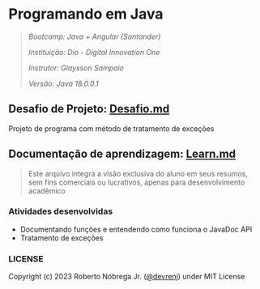 # Programando em Java

> *Bootcamp: Java + Angular (Santander)*
> 
> *Instituição: Dio - Digital Innovation One*
> 
> *Instrutor: Glaysson Sampaio*
> 
> *Versão: Java 18.0.0.1*

## Desafio de Projeto: [Desafio.md](\src\edu\dio\angular\java\desafios\DESAFIO.md)

Projeto de programa com método de tratamento de exceções

## Documentação de aprendizagem: [Learn.md](/LEARN.MD)

> Este arquivo integra a visão exclusiva do aluno em seus resumos, sem fins comerciais ou lucrativos, apenas para desenvolvimento acadêmico

### Atividades desenvolvidas

- Documentando funções e entendendo como funciona o JavaDoc API
- Tratamento de exceções

### LICENSE

Copyright (c) 2023 Roberto Nóbrega Jr. ([@devrenj](https://www.github.com/devrenj)) under MIT License
